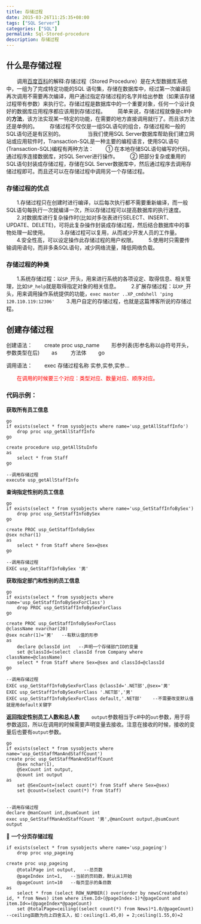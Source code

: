 ```yaml
---
title: 存储过程
date: 2015-03-26T11:25:35+08:00
tags: ["SQL Server"]
categories: ["SQL"]
permalink: Sql-Stored-procedure
description: 存储过程
---
```

## 什么是存储过程
　　调用[百度百科](http://baike.baidu.com/link?url=c2abUFqhD2LK7x4of_AqDRsR9zA_O8N7DSr-IK1oY_7C8_0OxNX-3mVmBfbPpYo5yhMm8nUGydsNQV0NJ73EL_)的解释:存储过程（Stored Procedure）是在大型数据库系统中，一组为了完成特定功能的SQL 语句集，存储在数据库中，经过第一次编译后再次调用不需要再次编译，用户通过指定存储过程的名字并给出参数（如果该存储过程带有参数）来执行它。存储过程是数据库中的一个重要对象，任何一个设计良好的数据库应用程序都应该用到存储过程。
　　简单来说，存储过程就像是c#中的**方法**，该方法实现某一特定的功能，在需要的地方直接调用就行了。而且该方法还是单例的。
　　存储过程不仅仅是一组SQL语句的组合，存储过程和一般的SQL语句还是有区别的。
　　<!--more-->
　　当我们使用SQL Server数据库帮助我们建立网站或应用软件时，Transaction-SQL是一种主要的编程语言，使用SQL语句(Transaction-SQL)编程有两种方法：
　　① 在本地存储SQL语句编写的代码，通过程序连接数据库，对SQL Server进行操作。
　　② 把部分复杂或重用的SQL语句封装成存储过程，存储在SQL Server数据库中，然后通过程序去调用存储过程即可。而且还可以在存储过程中调用另一个存储过程。
### 存储过程的优点
　　1.存储过程只在创建时进行编译，以后每次执行都不需要重新编译，而一般SQL语句每执行一次就编译一次，所以存储过程可以提高数据库的执行速度。
　　2.对数据库进行复杂操作时(比如对多张表进行SELECT、INSERT、UPDATE、DELETE)，可将此复杂操作封装成存储过程，然后结合数据库中的事物处理一起使用。
　　3.存储过程可以复用，从而减少开发人员的工作量。
　　4.安全性高，可以设定操作此存储过程的用户权限。
　　5.使用时只需要传输调用语句，而非多条SQL语句，减少网络流量，降低网络负载。
### 存储过程的种类
　　1.系统存储过程：以`SP_`开头，用来进行系统的各项设定、取得信息、相关管理，比如`SP_help`就是取得指定对象的相关信息。
　　2.扩展存储过程：以`XP_`开头，用来调用操作系统提供的功能，`exec master ..XP_cmdshell 'ping 120.110.119:12306'`
　　3.用户自定的存储过程，也就是这篇博客所说的存储过程。

## 创建存储过程
创建语法：
　　create proc usp_name
　　形参列表(形参名称以@符号开头，参数类型在后)
　　as
　　  方法体
　　go

调用语法：
　　exec 存储过程名称 实参,实参,实参...

　　<text style="color:red">在调用的时候要三个对应：类型对应、数量对应、顺序对应。<text/>

### 代码示例：
**获取所有员工信息**
```
go
if exists(select * from sysobjects where name='usp_getAllStaffInfo')
    drop proc usp_getAllStaffInfo
go

create procedure usp_getAllStuInfo
as
    select * from Staff
go

--调用存储过程
execute usp_getAllStaffInfo
```
**查询指定性别的员工信息**
```
go
if exists(select * from sysobjects where name='usp_GetStaffInfoBySex')
    drop proc usp_GetStaffInfoBySex
go

create PROC usp_GetStaffInfoBySex
@sex nchar(1)   
as
    select * from Staff where Sex=@sex
go

--调用存储过程
EXEC usp_GetStaffInfoBySex '男'
```
**获取指定部门和性别的员工信息**
```
go
if exists(select * from sysobjects where name='usp_GetStaffInfoBySexForClass')
    drop PROC usp_GetStaffInfoBySexForClass
go

create PROC usp_GetStaffInfoBySexForClass
@className nvarchar(20)
@sex ncahr(1)='男'   --有默认值的形参
as
    declare @classId int   --声明一个存储部门ID的变量
    set @classId=(select classId from Company where className=@className)
    select * from Staff where Sex=@sex and classId=@classId
go

--调用存储过程
EXEC usp_GetStaffInfoBySexForClass @classId='.NET部',@sex='男'
EXEC usp_GetStaffInfoBySexForClass '.NET部','男'
EXEC usp_GetStaffInfoBySexForClass default,'.NET部'    --不需要改变默认值就是用default关键字
```

**返回指定性别员工人数和总人数**
　　`output`参数相当于c#中的`out`参数，用于将参数返回，所以在调用的时候需要声明变量去接收。注意在接收的时候，接收的变量后也要有`output`参数。
```
go
if exists(select * from sysobjects where name='usp_GetStaffManAndStaffCount')
create proc usp_GetStaffManAndStaffCount
    @sex nchar(1),
    @SexCount int output,
    @count int output
as
    set @SexCount=(select count(*) from Staff where Sex=@sex)
    set @count=(select count(*) from Staff)


--调用存储过程
declare @manCount int,@sumCount int
exec usp_GetStaffManAndStaffCount '男',@manCount output,@sumCount output
```


🎫 **一个分页存储过程**
```
if exists(select * from sysobjects where name='usp_pageing')
    drop proc usp_pageing

create proc usp_pageing
    @totalPage int output,   --总页数
    @pageIndex int=1,   --当前的页码数，默认从1开始
    @pageCount int=10   --每页显示的条目数
as
    select * from (select ROW_NUMBER() over(order by newsCreateDate) id, * from News) item where item.Id>(@pageIndex-1)*@pageCount and item.Id<=(@pageIndex*@pageCount)
    set @totalPage=ceiling((select count(*) from News)*1.0/@pageCount)   --ceiling函数为向上四舍五入，如：ceiling(1.45,0) = 2;ceiling(1.55,0)=2
```

